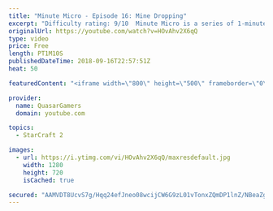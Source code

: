 ```yaml
---
title: "Minute Micro - Episode 16: Mine Dropping"
excerpt: "Difficulty rating: 9/10  Minute Micro is a series of 1-minute videos explaining how to perform common micro techniques. This episode is on mine dropping.  twitch.tv/Quasarprintf"
originalUrl: https://youtube.com/watch?v=HOvAhv2X6qQ
type: video
price: Free
length: PT1M10S
publishedDateTime: 2018-09-16T22:57:51Z
heat: 50

featuredContent: "<iframe width=\"800\" height=\"500\" frameborder=\"0\" src=\"https://www.youtube.com/embed/HOvAhv2X6qQ\" allow=\"accelerometer; autoplay; encrypted-media; gyroscope; picture-in-picture\" allowfullscreen></iframe>"

provider:
  name: QuasarGamers
  domain: youtube.com

topics:
  - StarCraft 2

images:
  - url: https://i.ytimg.com/vi/HOvAhv2X6qQ/maxresdefault.jpg
    width: 1280
    height: 720
    isCached: true

secured: "AAMVDT8UcvS7g/Hqq24efJneo08wcijCW6G9zL01vTonxZQmDP1lnZ/NBeaZgl2h9xRa5a4aK4BkZ8nUGXqyNpp7b36/XmRvmQykNbKCvt09TUsDe126Jdwa4ezgZtBpkc5Hne1SAT2rQ+ka+BLPHiJUxvR9jUjqS9fiei7swRLlk49iUULF4jmF7GiGfqkhdlvGCvGCZDaIEKjZpbhgb4WcNFl7EZY2SOXhPAbqDCyHhjQHE2Xgy2R6JQQG4ZILMYCAO5i7bt1kWX8xvSmHiwPwztDCKz6et7rRtoXxEgLqlIwtStVKZWLXeSZ+HEChp+SAjmZN9ti9GEZrZI16hhekhYua3cXWVZmcrSHCGhAnSg1IfUOgO/r6C3rs8E2YQynacbTeHA28Zl2KaNvx8JcHteOxBP9903TFrZiCU0k=;TenWauAKkDC/m5cw8mN+uA=="
---
```


